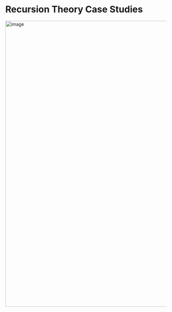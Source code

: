 # Recursion Theory Case Studies
<img width="896" alt="image" src="https://github.com/user-attachments/assets/2df4fe31-f1d5-4398-ba02-505944794ae5" />
